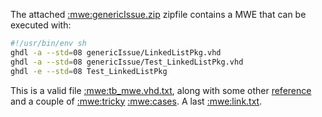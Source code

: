 The attached [:mwe:genericIssue.zip](https://github.com/ghdl/ghdl/files/2041677/genericIssue.zip) zipfile contains a MWE that can be executed with:

``` bash :image:ghdl/ghdl:buster-mcode
#!/usr/bin/env sh
ghdl -a --std=08 genericIssue/LinkedListPkg.vhd
ghdl -a --std=08 genericIssue/Test_LinkedListPkg.vhd
ghdl -e --std=08 Test_LinkedListPkg
```

This is a valid file [:mwe:tb_mwe.vhd.txt](https://github.com/VUnit/vunit/files/2037481/tb_mwe.vhd.txt), along with some other [reference](https://example.com) and a couple of [:mwe:tricky](https://example.com/data) [:mwe:cases](https://example.com/data.csv). A last [:mwe:link.txt](./textfile.txt).
